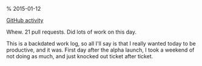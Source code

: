 % 2015-01-12

[GitHub activity](https://github.com/steveklabnik?tab=contributions&from=2015-01-12)

Whew. 21 pull requests. Did lots of work on this day.

This is a backdated work log, so all I'll say is that I really wanted today to
be productive, and it was. First day after the alpha launch, I took a weekend
of not doing as much, and just knocked out ticket after ticket.
